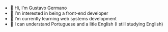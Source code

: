 - 👋 Hi, I’m Gustavo Germano
- 👀 I’m interested in being a front-end developer
- 🌱 I’m currently learning web systems development
- 💞️ I can understand Portuguese and a litle English (I still studying English)
